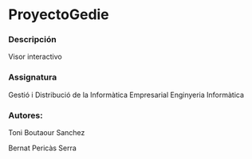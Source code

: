 # ProyectoGedie
### Descripción

Visor interactivo 
### Assignatura

Gestió i Distribució de la Informàtica Empresarial
Enginyeria Informàtica

### Autores:
Toni Boutaour Sanchez

Bernat Pericàs Serra
